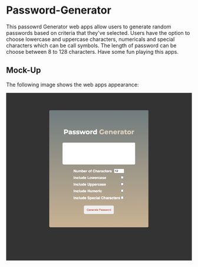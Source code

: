 # Password-Generator

This passowrd Generator web apps allow users to generate random passwords based on criteria that they've selected. Users have the option to choose lowercase and uppercase characters, numericals and special characters which can be call symbols. The length of password can be choose between 8 to 128 characters. Have some fun playing this apps.

## Mock-Up

The following image shows the web apps appearance:

![The Password Generator application](./image/PwdGentPic.png)
